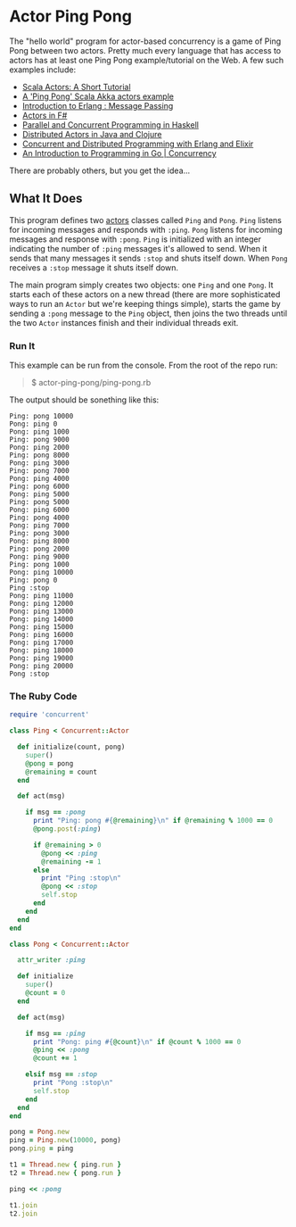 # Actor Ping Pong

The "hello world" program for actor-based concurrency is a game of Ping Pong
between two actors. Pretty much every language that has access to actors has at
least one Ping Pong example/tutorial on the Web. A few such examples include:

* [Scala Actors: A Short Tutorial](http://www.scala-lang.org/old/node/242)
* [A 'Ping Pong' Scala Akka actors example](http://alvinalexander.com/scala/scala-akka-actors-ping-pong-simple-example)
* [Introduction to Erlang : Message Passing](http://trigonakis.com/blog/2011/05/26/introduction-to-erlang-message-passing/)
* [Actors in F#](http://blogs.msdn.com/b/concurrently_speaking/archive/2009/05/12/actors-in-f.aspx)
* [Parallel and Concurrent Programming in Haskell](http://chimera.labs.oreilly.com/books/1230000000929/ch14.html)
* [Distributed Actors in Java and Clojure](http://blog.paralleluniverse.co/2013/07/26/distributed-actors-in-java-and-clojure/)
* [Concurrent and Distributed Programming with Erlang and Elixir](http://www.huffingtonpost.com/jose-valim/concurrent-and-distribute_b_4350533.html)
* [An Introduction to Programming in Go | Concurrency](http://www.golang-book.com/10)

There are probably others, but you get the idea...

## What It Does

This program defines two [actors](https://github.com/jdantonio/concurrent-ruby/wiki/Actor)
classes called `Ping` and `Pong`. `Ping` listens for incoming messages and
responds with `:ping`. `Pong` listens for incoming messages and response with
`:pong`. `Ping` is initialized with an integer indicating the number of `:ping`
messages it's allowed to send. When it sends that many messages it sends `:stop`
and shuts itself down. When `Pong` receives a `:stop` message it shuts itself
down.

The main program simply creates two objects: one `Ping` and one `Pong`. It
starts each of these actors on a new thread (there are more sophisticated ways
to run an `Actor` but we're keeping things simple), starts the game by sending a
`:pong` message to the `Ping` object, then joins the two threads until the two
`Actor` instances finish and their individual threads exit.

### Run It

This example can be run from the console. From the root of the repo run:

> $ actor-ping-pong/ping-pong.rb

The output should be sonething like this:

```
Ping: pong 10000
Pong: ping 0
Pong: ping 1000
Ping: pong 9000
Pong: ping 2000
Ping: pong 8000
Pong: ping 3000
Ping: pong 7000
Pong: ping 4000
Ping: pong 6000
Pong: ping 5000
Ping: pong 5000
Pong: ping 6000
Ping: pong 4000
Pong: ping 7000
Ping: pong 3000
Pong: ping 8000
Ping: pong 2000
Pong: ping 9000
Ping: pong 1000
Pong: ping 10000
Ping: pong 0
Ping :stop
Pong: ping 11000
Pong: ping 12000
Pong: ping 13000
Pong: ping 14000
Pong: ping 15000
Pong: ping 16000
Pong: ping 17000
Pong: ping 18000
Pong: ping 19000
Pong: ping 20000
Pong :stop 
```

### The Ruby Code

```ruby
require 'concurrent'

class Ping < Concurrent::Actor

  def initialize(count, pong)
    super()
    @pong = pong
    @remaining = count
  end

  def act(msg)

    if msg == :pong
      print "Ping: pong #{@remaining}\n" if @remaining % 1000 == 0
      @pong.post(:ping)

      if @remaining > 0
        @pong << :ping
        @remaining -= 1
      else
        print "Ping :stop\n"
        @pong << :stop
        self.stop
      end
    end
  end
end

class Pong < Concurrent::Actor

  attr_writer :ping

  def initialize
    super()
    @count = 0
  end

  def act(msg)

    if msg == :ping
      print "Pong: ping #{@count}\n" if @count % 1000 == 0
      @ping << :pong
      @count += 1

    elsif msg == :stop
      print "Pong :stop\n"
      self.stop
    end
  end
end

pong = Pong.new
ping = Ping.new(10000, pong)
pong.ping = ping

t1 = Thread.new { ping.run }
t2 = Thread.new { pong.run }

ping << :pong

t1.join
t2.join
```
